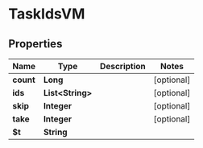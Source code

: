 

# TaskIdsVM


## Properties

| Name | Type | Description | Notes |
|------------ | ------------- | ------------- | -------------|
|**count** | **Long** |  |  [optional] |
|**ids** | **List&lt;String&gt;** |  |  [optional] |
|**skip** | **Integer** |  |  [optional] |
|**take** | **Integer** |  |  [optional] |
|**$t** | **String** |  |  |



